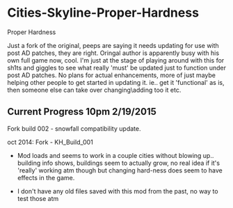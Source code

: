 # Cities-Skyline-Proper-Hardness
Proper Hardness



Just a fork of the original, peeps are saying it needs updating for use with post AD patches, they are right.
Oringal author is apparently busy with his own full game now, cool.
I'm just at the stage of playing around with this for sh1ts and giggles to see what
really 'must' be updated just to function under post AD patches. 
No plans for actual enhancements, more of just maybe helping other people to get started in updating it.
ie.. get it 'functional' as is, then someone else can take over changing\adding too it etc.


Current Progress 10pm 2/19/2015
----------------------------
Fork build 002 - snowfall compatibility update.

oct 2014:
Fork - KH_Build_001
- Mod loads and seems to work in a couple cities without blowing up.. building info shows, buildings seem
to actually grow, no real idea if it's 'really' working atm though but changing hard-ness does seem to have
effects in the game.

- I don't have any old files saved with this mod from the past, no way to test those atm